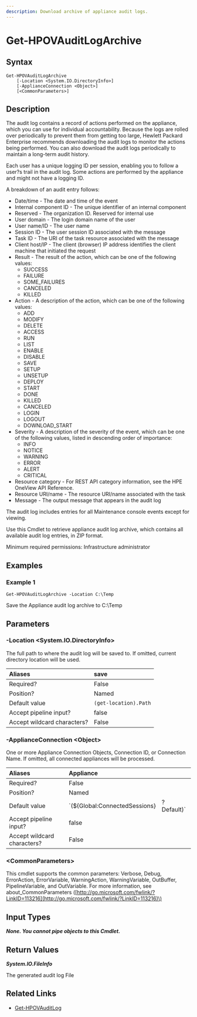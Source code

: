 ```yaml
---
description: Download archive of appliance audit logs.
---
```


# Get-HPOVAuditLogArchive

## Syntax

```text
Get-HPOVAuditLogArchive
    [-Location <System.IO.DirectoryInfo>]
    [-ApplianceConnection <Object>]
    [<CommonParameters>]
```

## Description

The audit log contains a record of actions performed on the appliance, which you can use for individual accountability. Because the logs are rolled over periodically to prevent them from getting too large, Hewlett Packard Enterprise recommends downloading the audit logs to monitor the actions being performed. You can also download the audit logs periodically to maintain a long-term audit history.

Each user has a unique logging ID per session, enabling you to follow a user?s trail in the audit log. Some actions are performed by the appliance and might not have a logging ID.

A breakdown of an audit entry follows:

* Date/time - The date and time of the event
* Internal component ID - The unique identifier of an internal component
* Reserved - The organization ID. Reserved for internal use
* User domain - The login domain name of the user
* User name/ID - The user name
* Session ID - The user session ID associated with the message
* Task ID - The URI of the task resource associated with the message
* Client host/IP - The client \(browser\) IP address identifies the client machine that initiated the request
* Result - The result of the action, which can be one of the following values:
  * SUCCESS
  * FAILURE
  * SOME\_FAILURES
  * CANCELED
  * KILLED
* Action - A description of the action, which can be one of the following values:
  * ADD
  * MODIFY
  * DELETE
  * ACCESS
  * RUN
  * LIST
  * ENABLE
  * DISABLE
  * SAVE
  * SETUP
  * UNSETUP
  * DEPLOY
  * START
  * DONE
  * KILLED
  * CANCELED
  * LOGIN
  * LOGOUT
  * DOWNLOAD\_START
* Severity - A description of the severity of the event, which can be one of the following values, listed in descending order of importance:
  * INFO
  * NOTICE
  * WARNING
  * ERROR
  * ALERT
  * CRITICAL
* Resource category - For REST API category information, see the HPE OneView API Reference.
* Resource URI/name - The resource URI/name associated with the task
* Message - The output message that appears in the audit log

The audit log includes entries for all Maintenance console events except for viewing.

Use this Cmdlet to retrieve appliance audit log archive, which contains all available audit log entries, in ZIP format.

Minimum required permissions: Infrastructure administrator

## Examples

### Example 1

```text
Get-HPOVAuditLogArchive -Location C:\Temp
```

Save the Appliance audit log archive to C:\Temp

## Parameters

### -Location &lt;System.IO.DirectoryInfo&gt;

The full path to where the audit log will be saved to. If omitted, current directory location will be used.

| Aliases | save |
| :--- | :--- |
| Required? | False |
| Position? | Named |
| Default value | `(get-location).Path` |
| Accept pipeline input? | false |
| Accept wildcard characters? | False |

### -ApplianceConnection &lt;Object&gt;

One or more Appliance Connection Objects, Connection ID, or Connection Name. If omitted, all connected appliances will be processed.

| Aliases | Appliance |  |
| :--- | :--- | :--- |
| Required? | False |  |
| Position? | Named |  |
| Default value | \`\(${Global:ConnectedSessions} | ? Default\)\` |
| Accept pipeline input? | false |  |
| Accept wildcard characters? | False |  |

### &lt;CommonParameters&gt;

This cmdlet supports the common parameters: Verbose, Debug, ErrorAction, ErrorVariable, WarningAction, WarningVariable, OutBuffer, PipelineVariable, and OutVariable. For more information, see about\_CommonParameters \([http://go.microsoft.com/fwlink/?LinkID=113216](http://go.microsoft.com/fwlink/?LinkID=113216)\)

## Input Types

_**None. You cannot pipe objects to this Cmdlet.**_

## Return Values

_**System.IO.FileInfo**_

The generated audit log File

## Related Links

* [Get-HPOVAuditLog](get-hpovauditlog.md)

